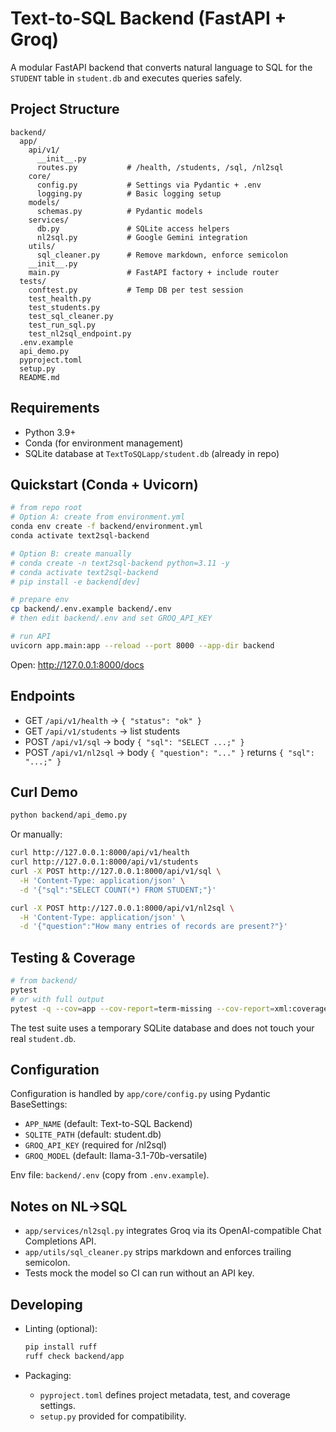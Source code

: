 # Text-to-SQL Backend (FastAPI + Groq)

A modular FastAPI backend that converts natural language to SQL for the `STUDENT` table in `student.db` and executes queries safely.

## Project Structure

```
backend/
  app/
    api/v1/
      __init__.py
      routes.py           # /health, /students, /sql, /nl2sql
    core/
      config.py           # Settings via Pydantic + .env
      logging.py          # Basic logging setup
    models/
      schemas.py          # Pydantic models
    services/
      db.py               # SQLite access helpers
      nl2sql.py           # Google Gemini integration
    utils/
      sql_cleaner.py      # Remove markdown, enforce semicolon
    __init__.py
    main.py               # FastAPI factory + include router
  tests/
    conftest.py           # Temp DB per test session
    test_health.py
    test_students.py
    test_sql_cleaner.py
    test_run_sql.py
    test_nl2sql_endpoint.py
  .env.example
  api_demo.py
  pyproject.toml
  setup.py
  README.md
```

## Requirements

- Python 3.9+
- Conda (for environment management)
- SQLite database at `TextToSQLapp/student.db` (already in repo)

## Quickstart (Conda + Uvicorn)

```bash
# from repo root
# Option A: create from environment.yml
conda env create -f backend/environment.yml
conda activate text2sql-backend

# Option B: create manually
# conda create -n text2sql-backend python=3.11 -y
# conda activate text2sql-backend
# pip install -e backend[dev]

# prepare env
cp backend/.env.example backend/.env
# then edit backend/.env and set GROQ_API_KEY

# run API
uvicorn app.main:app --reload --port 8000 --app-dir backend
```

Open: http://127.0.0.1:8000/docs

## Endpoints

- GET `/api/v1/health` → `{ "status": "ok" }`
- GET `/api/v1/students` → list students
- POST `/api/v1/sql` → body `{ "sql": "SELECT ...;" }`
- POST `/api/v1/nl2sql` → body `{ "question": "..." }` returns `{ "sql": "...;" }`

## Curl Demo

```bash
python backend/api_demo.py
```

Or manually:

```bash
curl http://127.0.0.1:8000/api/v1/health
curl http://127.0.0.1:8000/api/v1/students
curl -X POST http://127.0.0.1:8000/api/v1/sql \
  -H 'Content-Type: application/json' \
  -d '{"sql":"SELECT COUNT(*) FROM STUDENT;"}'

curl -X POST http://127.0.0.1:8000/api/v1/nl2sql \
  -H 'Content-Type: application/json' \
  -d '{"question":"How many entries of records are present?"}'
```

## Testing & Coverage

```bash
# from backend/
pytest
# or with full output
pytest -q --cov=app --cov-report=term-missing --cov-report=xml:coverage.xml
```

The test suite uses a temporary SQLite database and does not touch your real `student.db`.

## Configuration

Configuration is handled by `app/core/config.py` using Pydantic BaseSettings:

- `APP_NAME` (default: Text-to-SQL Backend)
- `SQLITE_PATH` (default: student.db)
- `GROQ_API_KEY` (required for /nl2sql)
- `GROQ_MODEL` (default: llama-3.1-70b-versatile)

Env file: `backend/.env` (copy from `.env.example`).

## Notes on NL→SQL

- `app/services/nl2sql.py` integrates Groq via its OpenAI-compatible Chat Completions API.
- `app/utils/sql_cleaner.py` strips markdown and enforces trailing semicolon.
- Tests mock the model so CI can run without an API key.

## Developing

- Linting (optional):
  ```bash
  pip install ruff
  ruff check backend/app
  ```

- Packaging:
  - `pyproject.toml` defines project metadata, test, and coverage settings.
  - `setup.py` provided for compatibility.

